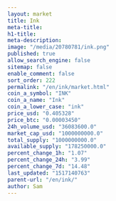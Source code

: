 ```yaml
---
layout: market
title: Ink
meta-title: 
h1-title: 
meta-description: 
image: "/media/20780781/ink.png"
published: true
allow_search_engine: false
sitemap: false
enable_comment: false
sort_order: 222
permalink: "/en/ink/market.html"
coin_a_symbol: "INK"
coin_a_name: "Ink"
coin_a_lower_case: "ink"
price_usd: "0.405328"
price_btc: "0.00003450"
24h_volume_usd: "36083600.0"
market_cap_usd: "1000000000.0"
total_supply: "1000000000.0"
available_supply: "178250000.0"
percent_change_1h: "1.07"
percent_change_24h: "3.99"
percent_change_7d: "14.48"
last_updated: "1517140763"
parent-url: "/en/ink/"
author: Sam
---
```


